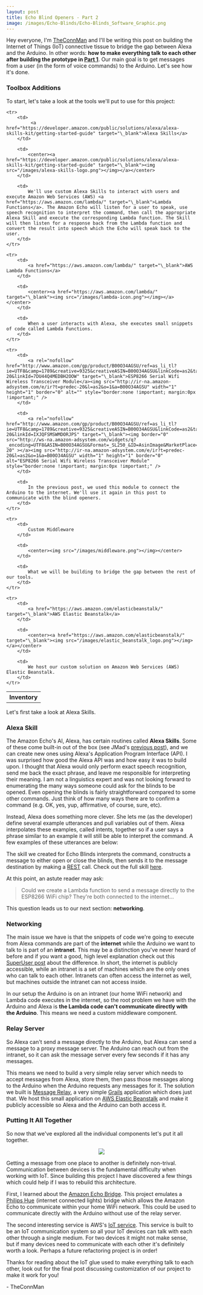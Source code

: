 ```yaml
---
layout: post
title: Echo Blind Openers - Part 2
image: /images/Echo-Blinds/Echo-Blinds_Software_Graphic.png
---
```

Hey everyone, I'm <a href="http://theconnman.com" target="\_blank">TheConnMan</a> and I'll be writing this post on building the Internet of Things (IoT) connective tissue to bridge the gap between Alexa and the Arduino. In other words: **how to make everything talk to each other after building the prototype in <a href="/Echo-Blind-Openers/" target="\_blank">Part 1</a>**. Our main goal is to get messages from a user (in the form of voice commands) to the Arduino. Let's see how it's done.

<!--more-->

### Toolbox Additions
To start, let's take a look at the tools we'll put to use for this project:

<table>
	<tr>
		<th colspan="3">Inventory</th>
	</tr>

	<tr>
		<td>
			 <a href="https://developer.amazon.com/public/solutions/alexa/alexa-skills-kit/getting-started-guide" target="\_blank">Alexa Skills</a>
		</td>

		<td>
			<center><a href="https://developer.amazon.com/public/solutions/alexa/alexa-skills-kit/getting-started-guide" target="\_blank"><img src="/images/alexa-skills-logo.png"></img></a></center>
		</td>

		<td>
			We'll use custom Alexa Skills to interact with users and execute Amazon Web Services (AWS) <a href="https://aws.amazon.com/lambda/" target="\_blank">Lambda Functions</a>. The Amazon Echo will listen for a user to speak, use speech recognition to interpret the command, then call the appropriate Alexa Skill and execute the corresponding Lambda function. The Skill will then listen for a response back from the Lambda function and convert the result into speech which the Echo will speak back to the user.
		</td>
	</tr>

	<tr>
		<td>
			<a href="https://aws.amazon.com/lambda/" target="\_blank">AWS Lambda Functions</a>
		</td>

		<td>
			<center><a href="https://aws.amazon.com/lambda/" target="\_blank"><img src="/images/lambda-icon.png"></img></a></center>
		</td>

		<td>
			When a user interacts with Alexa, she executes small snippets of code called Lambda Functions.
		</td>
	</tr>

	<tr>
		<td>
			<a rel="nofollow" href="http://www.amazon.com/gp/product/B00O34AGSU/ref=as_li_tl?ie=UTF8&camp=1789&creative=9325&creativeASIN=B00O34AGSU&linkCode=as2&tag=predec-20&linkId=7DU44Q4MEDBH2OOW" target="\_blank">ESP8266 Serial Wifi Wireless Transceiver Module</a><img src="http://ir-na.amazon-adsystem.com/e/ir?t=predec-20&l=as2&o=1&a=B00O34AGSU" width="1" height="1" border="0" alt="" style="border:none !important; margin:0px !important;" />
		</td>

		<td>
			<a rel="nofollow" href="http://www.amazon.com/gp/product/B00O34AGSU/ref=as_li_tl?ie=UTF8&camp=1789&creative=9325&creativeASIN=B00O34AGSU&linkCode=as2&tag=predec-20&linkId=IXJQFSMSWMDORJPS" target="\_blank"><img border="0" src="http://ws-na.amazon-adsystem.com/widgets/q?_encoding=UTF8&ASIN=B00O34AGSU&Format=_SL250_&ID=AsinImage&MarketPlace=US&ServiceVersion=20070822&WS=1&tag=predec-20" ></a><img src="http://ir-na.amazon-adsystem.com/e/ir?t=predec-20&l=as2&o=1&a=B00O34AGSU" width="1" height="1" border="0" alt="ESP8266 Serial Wifi Wireless Transceiver Module" style="border:none !important; margin:0px !important;" />
		</td>

		<td>
			In the previous post, we used this module to connect the Arduino to the internet. We'll use it again in this post to communicate with the blind openers.
		</td>
	</tr>

	<tr>
		<td>
			Custom Middleware
		</td>

		<td>
			<center><img src="/images/middleware.png"></img></center>
		</td>

		<td>
			What we will be building to bridge the gap between the rest of our tools.
		</td>
	</tr>

	<tr>
		<td>
			<a href="https://aws.amazon.com/elasticbeanstalk/" target="\_blank">AWS Elastic Beanstalk</a>
		</td>

		<td>
			<center><a href="https://aws.amazon.com/elasticbeanstalk/" target="\_blank"><img src="/images/elastic_beanstalk_logo.png"></img></a></center>
		</td>

		<td>
			We host our custom solution on Amazon Web Services (AWS) Elastic Beanstalk.
		</td>
	</tr>
</table>

Let's first take a look at Alexa Skills.

### Alexa Skill
The Amazon Echo's AI, Alexa, has certain routines called **Alexa Skills**. Some of these come built-in out of the box (see JMad's <a href="/Start-Automating/" target="\_blank">previous post</a>), and we can create new ones using Alexa's Application Program Interface (API). I was surprised how good the Alexa API was and how easy it was to build upon. I thought that Alexa would only perform exact speech recognition, send me back the exact phrase, and leave me responsible for interpreting their meaning. I am not a linguistics expert and was not looking forward to enumerating the many ways someone could ask for the blinds to be opened. Even opening the blinds is fairly straightforward compared to some other commands. Just think of how many ways there are to confirm a command (e.g. OK, yes, yup, affirmative, of course, sure, etc).

Instead, Alexa does something more clever. She lets me (as the developer) define several example utterances and pull variables out of them. Alexa interpolates these examples, called intents, together so if a user says a phrase similar to an example it will still be able to interpret the command. A few examples of these utterances are below:

<script src="https://gist.github.com/TheConnMan/6b7bbd6de7293dccdbb8.js"></script>

The skill we created for Echo Blinds interprets the command, constructs a message to either open or close the blinds, then sends it to the message destination by making a <a href="https://en.wikipedia.org/wiki/Representational_state_transfer" target="\_blank">REST</a> call. Check out the full skill <a href="https://github.com/TheConnMan/Home-Automation" target="\_blank">here</a>.

At this point, an astute reader may ask:

> Could we create a Lambda function to send a message directly to the ESP8266 WiFi chip? They're both connected to the internet...

This question leads us to our next section: **networking**.

### Networking
The main issue we have is that the snippets of code we're going to execute from Alexa commands are part of the **internet** while the Arduino we want to talk to is part of an **intranet**. This may be a distinction you've never heard of before and if you want a good, high level explanation check out this <a href="http://superuser.com/questions/135164/whats-the-difference-between-intranet-extranet-and-internet" target="\_blank">SuperUser post</a> about the difference. In short, the internet is publicly accessible, while an intranet is a set of machines which are the only ones who can talk to each other. Intranets can often access the internet as well, but machines outside the intranet can not access inside.

In our setup the Arduino is on an intranet (our home WiFi network) and Lambda code executes in the internet, so the root problem we have with the Arduino and Alexa is **the Lambda code can't communicate directly with the Arduino**. This means we need a custom middleware component.

### Relay Server
So Alexa can't send a message directly to the Arduino, but Alexa can send a message to a proxy message server. The Arduino can reach out from the intranet, so it can ask the message server every few seconds if it has any messages.

This means we need to build a very simple relay server which needs to accept messages from Alexa, store them, then pass those messages along to the Arduino when the Arduino requests any messages for it. The solution we built is <a href="https://github.com/TheConnMan/Message-Relay" target="\_blank">Message Relay</a>, a very simple <a href="https://grails.org/" target="\_blank">Grails</a> application which does just that. We host this small application on <a href="https://aws.amazon.com/elasticbeanstalk/" target="\_blank">AWS Elastic Beanstalk</a> and make it publicly accessible so Alexa and the Arduino can both access it.

### Putting It All Together
So now that we've explored all the individual components let's put it all together.

<center><img src="/images/Echo-Blinds/Echo-Blinds_Software_Graphic.png"></img></center>

Getting a message from one place to another is definitely non-trival. Communication between devices is the fundamental difficulty when working with IoT. Since building this project I have discovered a few things which could help if I was to rebuild this architecture.

First, I learned about the <a href="https://github.com/armzilla/amazon-echo-ha-bridge" target="\_blank">Amazon Echo Bridge</a>. This project emulates a <a rel="nofollow" href="http://www.amazon.com/gp/product/B00A4EUUO8/ref=as_li_tl?ie=UTF8&camp=1789&creative=9325&creativeASIN=B00A4EUUO8&linkCode=as2&tag=predec-20&linkId=KIYKMLJKMHEMUYUY" target="\_blank">Philips Hue</a><img src="http://ir-na.amazon-adsystem.com/e/ir?t=predec-20&l=as2&o=1&a=B00A4EUUO8" width="1" height="1" border="0" alt="" style="border:none !important; margin:0px !important;" /> (internet connected lights) bridge which allows the Amazon Echo to communicate within your home WiFi network. This could be used to communicate directly with the Arduino without use of the relay server.

The second interesting service is AWS's <a href="https://aws.amazon.com/iot/" target="\_blank">IoT service</a>. This service is built to be an IoT communication system so all your IoT devices can talk with each other through a single medium. For two devices it might not make sense, but if many devices need to communicate with each other it's definitely worth a look. Perhaps a future refactoring project is in order!

Thanks for reading about the IoT glue used to make everything talk to each other, look out for the final post discussing customization of our project to make it work for you!

\- TheConnMan
